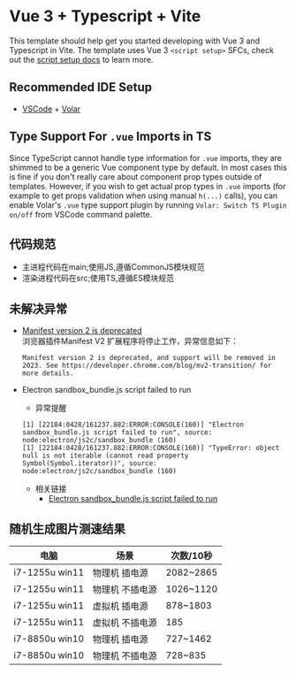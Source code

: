 # Vue 3 + Typescript + Vite

This template should help get you started developing with Vue 3 and Typescript in Vite. The template uses Vue 3 `<script setup>` SFCs, check out the [script setup docs](https://v3.vuejs.org/api/sfc-script-setup.html#sfc-script-setup) to learn more.

## Recommended IDE Setup

- [VSCode](https://code.visualstudio.com/) + [Volar](https://marketplace.visualstudio.com/items?itemName=johnsoncodehk.volar)

## Type Support For `.vue` Imports in TS

Since TypeScript cannot handle type information for `.vue` imports, they are shimmed to be a generic Vue component type by default. In most cases this is fine if you don't really care about component prop types outside of templates. However, if you wish to get actual prop types in `.vue` imports (for example to get props validation when using manual `h(...)` calls), you can enable Volar's `.vue` type support plugin by running `Volar: Switch TS Plugin on/off` from VSCode command palette.

## 代码规范

- 主进程代码在main;使用JS,遵循CommonJS模块规范
- 渲染进程代码在src;使用TS,遵循ES模块规范

## 未解决异常

- [Manifest version 2 is deprecated](https://techdows.com/2021/09/chrome-manifest-v2-extensions.html)  
  浏览器插件Manifest V2 扩展程序将停止工作，异常信息如下：

  ```error
  Manifest version 2 is deprecated, and support will be removed in 2023. See https://developer.chrome.com/blog/mv2-transition/ for more details. 
  ```

- Electron sandbox_bundle.js script failed to run
  - 异常提醒  

  ```error
  [1] [22184:0428/161237.882:ERROR:CONSOLE(160)] "Electron sandbox_bundle.js script failed to run", source: node:electron/js2c/sandbox_bundle (160)
  [1] [22184:0428/161237.882:ERROR:CONSOLE(160)] "TypeError: object null is not iterable (cannot read property Symbol(Symbol.iterator))", source: node:electron/js2c/sandbox_bundle (160)
  ```

  - 相关链接
    - [Electron sandbox_bundle.js script failed to run](https://github.com/electron/electron/issues/32133)

## 随机生成图片测速结果

|电脑|场景|次数/10秒|
|--|--|--|
|i7-1255u win11|物理机 插电源|2082~2865|
|i7-1255u win11|物理机 不插电源|1026~1120|
|i7-1255u win11|虚拟机 插电源|878~1803|
|i7-1255u win11|虚拟机 不插电源|185|
|i7-8850u win10|物理机 插电源|727~1462|
|i7-8850u win10|物理机 不插电源|728~835|

